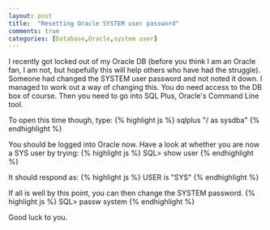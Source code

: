 ```yaml
---
layout: post
title:  "Resetting Oracle SYSTEM user password"
comments: true
categories: [Database,Oracle,system user]
---
```


I recently got locked out of my Oracle DB (before you think I am an Oracle fan, I am not, but hopefully this will help others who have had the struggle). Someone had changed the SYSTEM user password and not noted it down. I managed to work out a way of changing this. You do need access to the DB box of course. Then you need to go into SQL Plus, Oracle's Command Line tool.

To open this time though, type:
{% highlight js %}
sqlplus "/ as sysdba"
{% endhighlight %}

You should be logged into Oracle now. Have a look at whether you are now a SYS user by trying:
{% highlight js %}
SQL> show user
{% endhighlight %}

It should respond as:
{% highlight js %}
USER is "SYS"
{% endhighlight %}

If all is well by this point, you can then change the SYSTEM password.
{% highlight js %}
SQL> passw system
{% endhighlight %}

Good luck to you.
